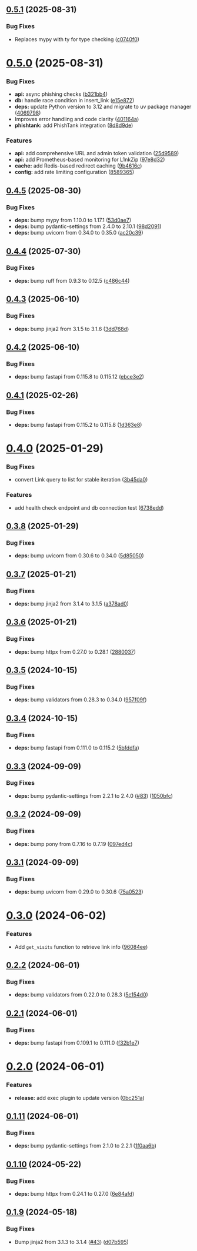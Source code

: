 ## [0.5.1](https://github.com/dorogoy/l1nkZip/compare/v0.5.0...v0.5.1) (2025-08-31)


### Bug Fixes

* Replaces mypy with ty for type checking ([c0740f0](https://github.com/dorogoy/l1nkZip/commit/c0740f08d8483ddc030d44b95641ad03e498381e))

# [0.5.0](https://github.com/dorogoy/l1nkZip/compare/v0.4.5...v0.5.0) (2025-08-31)


### Bug Fixes

* **api:** async phishing checks ([b321bb4](https://github.com/dorogoy/l1nkZip/commit/b321bb436b9e1bfa13cd235615573214b314e5cb))
* **db:** handle race condition in insert_link ([e15e872](https://github.com/dorogoy/l1nkZip/commit/e15e8722939bb63d159f5eaa1a349c780ecf5b91))
* **deps:** update Python version to 3.12 and migrate to uv package manager ([4069798](https://github.com/dorogoy/l1nkZip/commit/4069798f75f5f6fe607ca68ebf5c84e67a2fb3cb))
* Improves error handling and code clarity ([401164a](https://github.com/dorogoy/l1nkZip/commit/401164aa0c6437a33d75be47d933fc636537ffa5))
* **phishtank:** add PhishTank integration ([8d8d9de](https://github.com/dorogoy/l1nkZip/commit/8d8d9de8a0f24fd29baf34b38481157fbd6cc228))


### Features

* **api:** add comprehensive URL and admin token validation ([25d9589](https://github.com/dorogoy/l1nkZip/commit/25d9589f9d11ec751ef2894f1afae25f68c2307e))
* **api:** add Prometheus-based monitoring for L1nkZip ([97e8d32](https://github.com/dorogoy/l1nkZip/commit/97e8d32fda44ce87e68f07a5b4c113f2fbca21f9))
* **cache:** add Redis-based redirect caching ([9b4616c](https://github.com/dorogoy/l1nkZip/commit/9b4616c44374ac91994892d17e53f2ae0179d63e))
* **config:** add rate limiting configuration ([8589365](https://github.com/dorogoy/l1nkZip/commit/858936546f92a596d26af71f1f9e4beab457e133))

## [0.4.5](https://github.com/dorogoy/l1nkZip/compare/v0.4.4...v0.4.5) (2025-08-30)


### Bug Fixes

* **deps:** bump mypy from 1.10.0 to 1.17.1 ([53d0ae7](https://github.com/dorogoy/l1nkZip/commit/53d0ae78545db818f9e94295bda269d1280dc8e1))
* **deps:** bump pydantic-settings from 2.4.0 to 2.10.1 ([98d2091](https://github.com/dorogoy/l1nkZip/commit/98d209180493617ff63f44aea1469c43fef9b8ea))
* **deps:** bump uvicorn from 0.34.0 to 0.35.0 ([ac20c39](https://github.com/dorogoy/l1nkZip/commit/ac20c398931d0533780c838453f62b36d0143e78))

## [0.4.4](https://github.com/dorogoy/l1nkZip/compare/v0.4.3...v0.4.4) (2025-07-30)


### Bug Fixes

* **deps:** bump ruff from 0.9.3 to 0.12.5 ([c486c44](https://github.com/dorogoy/l1nkZip/commit/c486c4416b69fdce7b97588d19be413ddb689f44))

## [0.4.3](https://github.com/dorogoy/l1nkZip/compare/v0.4.2...v0.4.3) (2025-06-10)


### Bug Fixes

* **deps:** bump jinja2 from 3.1.5 to 3.1.6 ([3dd768d](https://github.com/dorogoy/l1nkZip/commit/3dd768d04ea72c1602880e772171a8addd687598))

## [0.4.2](https://github.com/dorogoy/l1nkZip/compare/v0.4.1...v0.4.2) (2025-06-10)


### Bug Fixes

* **deps:** bump fastapi from 0.115.8 to 0.115.12 ([ebce3e2](https://github.com/dorogoy/l1nkZip/commit/ebce3e2fa6f29adfe6fd85d168ae1a9979f215ec))

## [0.4.1](https://github.com/dorogoy/l1nkZip/compare/v0.4.0...v0.4.1) (2025-02-26)


### Bug Fixes

* **deps:** bump fastapi from 0.115.2 to 0.115.8 ([1d363e8](https://github.com/dorogoy/l1nkZip/commit/1d363e8036cda9283675cbfcb94583b33027d1bd))

# [0.4.0](https://github.com/dorogoy/l1nkZip/compare/v0.3.8...v0.4.0) (2025-01-29)


### Bug Fixes

* convert Link query to list for stable iteration ([3b45da0](https://github.com/dorogoy/l1nkZip/commit/3b45da064a4f3b18b06e585a89bf768528291649))


### Features

* add health check endpoint and db connection test ([6738edd](https://github.com/dorogoy/l1nkZip/commit/6738edd6c79a7501e606266641d89ba740710d89))

## [0.3.8](https://github.com/dorogoy/l1nkZip/compare/v0.3.7...v0.3.8) (2025-01-29)


### Bug Fixes

* **deps:** bump uvicorn from 0.30.6 to 0.34.0 ([5d85050](https://github.com/dorogoy/l1nkZip/commit/5d8505010b3b91d34a910aafee7256f812fb646e))

## [0.3.7](https://github.com/dorogoy/l1nkZip/compare/v0.3.6...v0.3.7) (2025-01-21)


### Bug Fixes

* **deps:** bump jinja2 from 3.1.4 to 3.1.5 ([a378ad0](https://github.com/dorogoy/l1nkZip/commit/a378ad07cfa45da51ff93ae37416c71e3e15179b))

## [0.3.6](https://github.com/dorogoy/l1nkZip/compare/v0.3.5...v0.3.6) (2025-01-21)


### Bug Fixes

* **deps:** bump httpx from 0.27.0 to 0.28.1 ([2880037](https://github.com/dorogoy/l1nkZip/commit/2880037083b5d9d16732a1ee0ae9af523885093b))

## [0.3.5](https://github.com/dorogoy/l1nkZip/compare/v0.3.4...v0.3.5) (2024-10-15)


### Bug Fixes

* **deps:** bump validators from 0.28.3 to 0.34.0 ([957f09f](https://github.com/dorogoy/l1nkZip/commit/957f09f18ec5ed9823aec5a2e7e96a6144c32fc0))

## [0.3.4](https://github.com/dorogoy/l1nkZip/compare/v0.3.3...v0.3.4) (2024-10-15)


### Bug Fixes

* **deps:** bump fastapi from 0.111.0 to 0.115.2 ([5bfddfa](https://github.com/dorogoy/l1nkZip/commit/5bfddfae934516a501a7f908e8f797e8ad46eb60))

## [0.3.3](https://github.com/dorogoy/l1nkZip/compare/v0.3.2...v0.3.3) (2024-09-09)


### Bug Fixes

* **deps:** bump pydantic-settings from 2.2.1 to 2.4.0 ([#83](https://github.com/dorogoy/l1nkZip/issues/83)) ([1050bfc](https://github.com/dorogoy/l1nkZip/commit/1050bfced2251e5fd96acd52c5a84d52257312a0))

## [0.3.2](https://github.com/dorogoy/l1nkZip/compare/v0.3.1...v0.3.2) (2024-09-09)


### Bug Fixes

* **deps:** bump pony from 0.7.16 to 0.7.19 ([097ed4c](https://github.com/dorogoy/l1nkZip/commit/097ed4c0d7ef25487a18b4e5e3f6aadc29e1bbe4))

## [0.3.1](https://github.com/dorogoy/l1nkZip/compare/v0.3.0...v0.3.1) (2024-09-09)


### Bug Fixes

* **deps:** bump uvicorn from 0.29.0 to 0.30.6 ([75a0523](https://github.com/dorogoy/l1nkZip/commit/75a05237de40a10d7e9dde9802d325b6c0c195bc))

# [0.3.0](https://github.com/dorogoy/l1nkZip/compare/v0.2.2...v0.3.0) (2024-06-02)


### Features

* Add `get_visits` function to retrieve link info ([96084ee](https://github.com/dorogoy/l1nkZip/commit/96084eed92aa69ba589615f432b7054f36097ca5))

## [0.2.2](https://github.com/dorogoy/l1nkZip/compare/v0.2.1...v0.2.2) (2024-06-01)


### Bug Fixes

* **deps:** bump validators from 0.22.0 to 0.28.3 ([5c154d0](https://github.com/dorogoy/l1nkZip/commit/5c154d01d4075dda0de0efa783929c802b25ceca))

## [0.2.1](https://github.com/dorogoy/l1nkZip/compare/v0.2.0...v0.2.1) (2024-06-01)


### Bug Fixes

* **deps:** bump fastapi from 0.109.1 to 0.111.0 ([f32b1e7](https://github.com/dorogoy/l1nkZip/commit/f32b1e79f64c2f1fd560002b94c5d3de8a223f55))

# [0.2.0](https://github.com/dorogoy/l1nkZip/compare/v0.1.11...v0.2.0) (2024-06-01)


### Features

* **release:** add exec plugin to update version ([0bc251a](https://github.com/dorogoy/l1nkZip/commit/0bc251ae938425b01eaa89c55cfd0be9c93f85db))

## [0.1.11](https://github.com/dorogoy/l1nkZip/compare/v0.1.10...v0.1.11) (2024-06-01)


### Bug Fixes

* **deps:** bump pydantic-settings from 2.1.0 to 2.2.1 ([1f0aa6b](https://github.com/dorogoy/l1nkZip/commit/1f0aa6bc001953dc5b6cd819e89b8e4903a45cdc))

## [0.1.10](https://github.com/dorogoy/l1nkZip/compare/v0.1.9...v0.1.10) (2024-05-22)


### Bug Fixes

* **deps:** bump httpx from 0.24.1 to 0.27.0 ([6e84afd](https://github.com/dorogoy/l1nkZip/commit/6e84afdfa6b8fb3abecce2647aa050454f0f41d9))

## [0.1.9](https://github.com/dorogoy/l1nkZip/compare/v0.1.8...v0.1.9) (2024-05-18)


### Bug Fixes

* Bump jinja2 from 3.1.3 to 3.1.4 ([#43](https://github.com/dorogoy/l1nkZip/issues/43)) ([d07b595](https://github.com/dorogoy/l1nkZip/commit/d07b5952a63c5eb6aff6a35202912178a2a96f6b))
